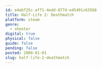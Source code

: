 ```yaml
---
id: e4abf25c-aff1-4edd-877d-e45491c63568
title: Half-Life 2: Deathmatch
platform: steam
genre:
  - shooter
digital: true
physical: false
guide: false
pending: false
posted: 2000-01-01
slug: half-life-2-deathmatch
---
```

